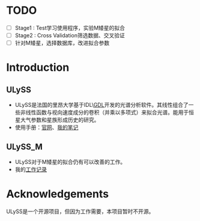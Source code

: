 # TODO
- [ ] Stage1 : Test学习使用程序，实验M矮星的拟合
- [ ] Stage2 : Cross Validation筛选数据、交叉验证
- [ ] 针对M矮星，选择数据库，改进拟合参数

# Introduction
## ULySS
+ ULySS是法国的里昂大学基于IDL\\[GDL](https://github.com/gnudatalanguage/gdl)开发的光谱分析软件。其线性组合了一些非线性函数与视向速度成分的卷积（并乘以多项式）来拟合光谱。能用于恒星大气参数和星族形成历史的研究。
+ 使用手册：[官网](http://ulyss.univ-lyon1.fr/)、[我的笔记](https://github.com/zhenzhenwave/ULySS_M/blob/master/ULySS_note.md)

## ULySS_M
+ ULySS对于M矮星的拟合仍有可以改善的工作。
+ 我的[工作记录](https://github.com/zhenzhenwave/ULySS_M/blob/master/Project_Log.md)

# Acknowledgements
ULySS是一个开源项目，但因为工作需要，本项目暂时不开源。
